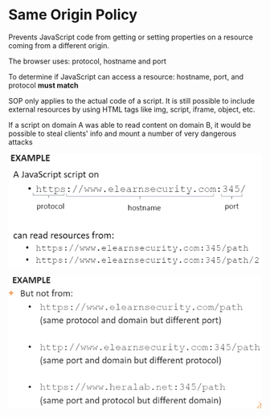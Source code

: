 # Same Origin Policy

Prevents JavaScript code from getting or setting properties on a resource coming from a different origin.

The browser uses: protocol, hostname and port

To determine if JavaScript can access a resource: hostname, port, and protocol **must match**

SOP only applies to the actual code of a script. It is still possible to include external resources by using HTML tags like img, script, iframe, object, etc.

If a script on domain A was able to read content on domain B, it would be possible to steal clients' info and mount a number of very dangerous attacks

![](<../../../../.gitbook/assets/image (5) (1) (1) (1) (1).png>)

![](<../../../../.gitbook/assets/image (6) (1) (1) (1) (1).png>)
